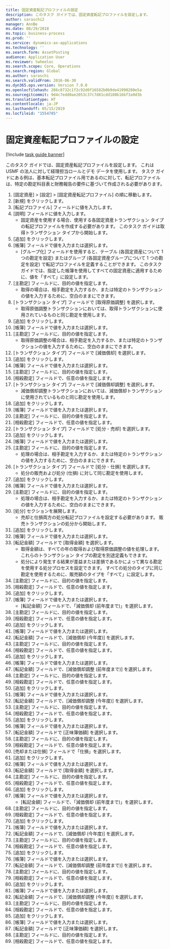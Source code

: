 ```yaml
---
title: 固定資産転記プロファイルの設定
description: このタスク ガイドでは、固定資産転記プロファイルを設定します。
author: saraschi2
manager: AnnBe
ms.date: 08/29/2018
ms.topic: business-process
ms.prod: ''
ms.service: dynamics-ax-applications
ms.technology: ''
ms.search.form: AssetPosting
audience: Application User
ms.reviewer: twheeloc
ms.search.scope: Core, Operations
ms.search.region: Global
ms.author: saraschi
ms.search.validFrom: 2016-06-30
ms.dyn365.ops.version: Version 7.0.0
ms.openlocfilehash: 286c8732c1f2c92d0f16582b0b9de41990280e5a
ms.sourcegitcommit: 9d4c7edd0ae2053c37c7d81cdd180b16bf3a9d3b
ms.translationtype: HT
ms.contentlocale: ja-JP
ms.lasthandoff: 05/15/2019
ms.locfileid: "1554785"
---
```

# <a name="set-up-fixed-asset-posting-profiles"></a>固定資産転記プロファイルの設定

[!include [task guide banner](../../includes/task-guide-banner.md)]

このタスク ガイドでは、固定資産転記プロファイルを設定します。  これは USMF の法人に対して経理担当ロールとデモ データを使用します。  タスク ガイドにある例は、基本転記プロファイル用であるのに対して、転記プロファイルは、特定の勘定科目表と財務報告の要件に基づいて作成される必要があります。

1. [固定資産] > [設定] > [固定資産転記プロファイル] の順に移動します。
2. [新規] をクリックします。
3. [転記プロファイル] フィールドに値を入力します。
4. [説明] フィールドに値を入力します。
    * 固定資産を使用する場合、使用する各固定資産トランザクション タイプの転記プロファイルを作成する必要があります。  このタスク ガイドは取得トランザクション タイプから開始します。  
5. [追加] をクリックします。
6. [帳簿] フィールドで値を入力または選択します。
    * [グループ化] フィールドを使用すると、テーブル (各固定資産について 1 つの勘定を設定) またはグループ (各固定資産グループについて 1 つの勘定を設定) で転記プロファイルを定義することができます。  このタスク ガイドでは、指定した帳簿を使用してすべての固定資産に適用するために、値を「すべて」に設定します。  
7. [主勘定] フィールドに、目的の値を指定します。
    * 取得の場合は、相手勘定を入力するか、または特定のトランザクションの値を入力するために、空白のままにできます。    
8. [トランザクション タイプ] フィールドで [取得原価調整] を選択します。
    * 取得原価調整トランザクションにおいては、取得トランザクションに使用されているものと同じ勘定を使用します。  
9. [追加] をクリックします。
10. [帳簿] フィールドで値を入力または選択します。
11. [主勘定] フィールドに、目的の値を指定します。
    * 取得原価調整の場合は、相手勘定を入力するか、または特定のトランザクションの値を入力するために、空白のままにできます。    
12. [トランザクション タイプ] フィールドで [減価償却] を選択します。
13. [追加] をクリックします。
14. [帳簿] フィールドで値を入力または選択します。
15. [主勘定] フィールドに、目的の値を指定します。
16. [相殺勘定] フィールドで、任意の値を指定します。
17. [トランザクション タイプ] フィールドで [減価償却調整] を選択します。
    * 減価償却調整トランザクションにおいては、減価償却トランザクションに使用されているものと同じ勘定を使用します。  
18. [追加] をクリックします。
19. [帳簿] フィールドで値を入力または選択します。
20. [主勘定] フィールドに、目的の値を指定します。
21. [相殺勘定] フィールドで、任意の値を指定します。
22. [トランザクション タイプ] フィールドで [処分 - 売却] を選択します。
23. [追加] をクリックします。
24. [帳簿] フィールドで値を入力または選択します。
25. [主勘定] フィールドに、目的の値を指定します。
    * 処理の場合は、相手勘定を入力するか、または特定のトランザクションの値を入力するために、空白のままにできます。  
26. [トランザクション タイプ] フィールドで [処分 - 仕損] を選択します。
    * 処分の販売および処分 (仕損) に対して同じ勘定を使用します。  
27. [追加] をクリックします。
28. [帳簿] フィールドで値を入力または選択します。
29. [主勘定] フィールドに、目的の値を指定します。
    * 処理の場合は、相手勘定を入力するか、または特定のトランザクションの値を入力するために、空白のままにできます。  
30. [処分] セクションを展開します。
    * 売却と仕損両方の処分転記プロファイルを設定する必要があります。  販売トランザクションの処分から開始します。  
31. [追加] をクリックします。
32. [帳簿] フィールドで値を入力または選択します。
33. [転記金額] フィールドで [取得金額] を選択します。
    * 取得金額は、すべての年の取得および取得原価調整の値を処理します。  これらのトランザクション タイプの勘定を別途定義もできます。  
    * 処分により発生する結果が差益または差損であるかによって異なる勘定を使用する処分プロセスを設定できます。  すべての処分のタイプに同じ勘定を使用するために、販売額のタイプを「すべて」に設定します。  
34. [主勘定] フィールドに、目的の値を指定します。
35. [相殺勘定] フィールドで、任意の値を指定します。
36. [追加] をクリックします。
37. [帳簿] フィールドで値を入力または選択します。
    * [転記金額] フィールドで、「減価償却 (前年度まで)」を選択します。  
38. [主勘定] フィールドに、目的の値を指定します。
39. [相殺勘定] フィールドで、任意の値を指定します。
40. [追加] をクリックします。
41. [帳簿] フィールドで値を入力または選択します。
42. [転記金額] フィールドで、[減価償却 (今年度)] を選択します。
43. [主勘定] フィールドに、目的の値を指定します。
44. [相殺勘定] フィールドで、任意の値を指定します。
45. [追加] をクリックします。
46. [帳簿] フィールドで値を入力または選択します。
47. [転記金額] フィールドで、[減価償却調整 (前年度まで)] を選択します。
48. [主勘定] フィールドに、目的の値を指定します。
49. [相殺勘定] フィールドで、任意の値を指定します。
50. [追加] をクリックします。
51. [帳簿] フィールドで値を入力または選択します。
52. [転記金額] フィールドで、[減価償却調整 (今年度)] を選択します。
53. [主勘定] フィールドに、目的の値を指定します。
54. [相殺勘定] フィールドで、任意の値を指定します。
55. [追加] をクリックします。
56. [帳簿] フィールドで値を入力または選択します。
57. [転記金額] フィールドで [正味簿価額] を選択します。
58. [主勘定] フィールドに、目的の値を指定します。
59. [相殺勘定] フィールドで、任意の値を指定します。
60. [売却または仕損] フィールドで「仕損」を選択します。
61. [追加] をクリックします。
62. [帳簿] フィールドで値を入力または選択します。
63. [転記金額] フィールドで [取得金額] を選択します。
64. [主勘定] フィールドに、目的の値を指定します。
65. [相殺勘定] フィールドで、任意の値を指定します。
66. [追加] をクリックします。
67. [帳簿] フィールドで値を入力または選択します。
    * [転記金額] フィールドで、「減価償却 (前年度まで)」を選択します。  
68. [主勘定] フィールドに、目的の値を指定します。
69. [相殺勘定] フィールドで、任意の値を指定します。
70. [追加] をクリックします。
71. [帳簿] フィールドで値を入力または選択します。
72. [転記金額] フィールドで、[減価償却 (今年度)] を選択します。
73. [主勘定] フィールドに、目的の値を指定します。
74. [相殺勘定] フィールドで、任意の値を指定します。
75. [追加] をクリックします。
76. [帳簿] フィールドで値を入力または選択します。
77. [転記金額] フィールドで、[減価償却調整 (前年度まで)] を選択します。
78. [主勘定] フィールドに、目的の値を指定します。
79. [相殺勘定] フィールドで、任意の値を指定します。
80. [追加] をクリックします。
81. [帳簿] フィールドで値を入力または選択します。
82. [転記金額] フィールドで、[減価償却調整 (今年度)] を選択します。
83. [主勘定] フィールドに、目的の値を指定します。
84. [相殺勘定] フィールドで、任意の値を指定します。
85. [追加] をクリックします。
86. [帳簿] フィールドで値を入力または選択します。
87. [転記金額] フィールドで [正味簿価額] を選択します。
88. [主勘定] フィールドに、目的の値を指定します。
89. [相殺勘定] フィールドで、任意の値を指定します。

